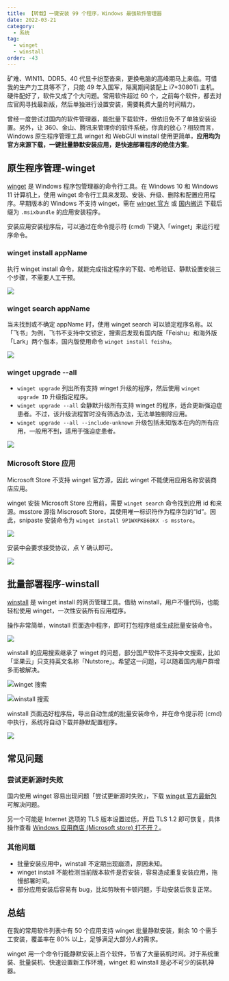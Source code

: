 ```yaml
---
title: 【转载】一键安装 99 个程序，Windows 最强软件管理器
date: 2022-03-21
category:
  - 系统
tag:
  - winget
  - winstall
order: -43
---
```


矿难、WIN11、DDR5、40 代显卡纷至沓来，更换电脑的高峰期马上来临。可惜我的生产力工具等不了，只能 49 年入国军，隔离期间装配上 i7+3080Ti 主机。硬件配好了，软件又成了个大问题。常用软件超过 60 个，之前每个软件，都去对应官网寻找最新版，然后单独进行设置安装，需要耗费大量的时间精力。

曾经一度尝试过国内的软件管理器，能批量下载软件，但依旧免不了单独安装设置。另外，让 360、金山、腾讯来管理你的软件系统，你真的放心？相较而言，Windows 原生程序管理工具 winget 和 WebGUI winstall 使用更简单，**应用均为官方来源下载，一键批量静默安装应用，是快速部署程序的绝佳方案**。

## 原生程序管理-winget

[winget](https://docs.microsoft.com/zh-cn/windows/package-manager/winget/) 是 Windows 程序包管理器的命令行工具。在 Windows 10 和 Windows 11 计算机上，使用 winget 命令行工具来发现、安装、升级、删除和配置应用程序。早期版本的 Windows 不支持 winget，需在 [winget 官方](https://github.com/microsoft/winget-cli/releases) 或 [国内搬运](https://wwz.lanzouf.com/ixZL701smc4d) 下载后缀为 `.msixbundle` 的应用安装程序。

安装应用安装程序后，可以通过在命令提示符 (cmd) 下键入「winget」来运行程序命令。

### winget install appName

执行 winget install 命令，就能完成指定程序的下载、哈希验证、静默设置安装三个步骤，不需要人工干预。

![](http://tc.seoipo.com/2022-05-05-17-13-24.png)

### winget search appName

当未找到或不确定 appName 时，使用 winget search 可以锁定程序名称。以「飞书」为例，飞书不支持中文锁定，搜索后发现有国内版「Feishu」和海外版「Lark」两个版本，国内版使用命令 `winget install feishu`。

![](http://tc.seoipo.com/2022-05-05-17-13-45.png)

### winget upgrade --all

- `winget upgrade` 列出所有支持 winget 升级的程序，然后使用 `winget upgrade ID` 升级指定程序。
- `winget upgrade --all` 会静默升级所有支持 winget 的程序，适合更新强迫症患者。不过，该升级流程暂时没有筛选办法，无法单独剔除应用。
- `winget upgrade --all --include-unknown` 升级包括未知版本在内的所有应用，一般用不到，适用于强迫症患者。

![](http://tc.seoipo.com/2022-05-05-17-14-00.png)

### Microsoft Store 应用

Microsoft Store 不支持 winget 官方源，因此 winget 不能使用应用名称安装商店应用。

winget 安装 Microsoft Store 应用前，需要 `winget search` 命令找到应用 id 和来源。msstore 源指 Miscrosoft Store，其使用唯一标识符作为程序包的“Id”。因此，snipaste 安装命令为 `winget install 9P1WXPKB68KX -s msstore`。

![](http://tc.seoipo.com/2022-05-05-17-14-23.png)

安装中会要求接受协议，点 Y 确认即可。

![](http://tc.seoipo.com/2022-05-05-17-14-35.png)

## 批量部署程序-winstall

[winstall](https://winstall.app/) 是 winget install 的网页管理工具。借助 winstall，用户不懂代码，也能轻松使用 winget，一次性安装所有应用程序。

操作非常简单，winstall 页面选中程序，即可打包程序组或生成批量安装命令。

![](http://tc.seoipo.com/2022-05-05-17-14-50.png)

winstall 的应用搜索继承了 winget 的问题，部分国产软件不支持中文搜索，比如「坚果云」只支持英文名称「Nutstore」。希望这一问题，可以随着国内用户群增多而被解决。

![winget 搜索](http://tc.seoipo.com/2022-05-05-17-15-09.png)

![winstall 搜索](http://tc.seoipo.com/2022-05-05-17-15-37.png)

winstall 页面选好程序后，导出自动生成的批量安装命令，并在命令提示符 (cmd) 中执行，系统将自动下载并静默配置程序。

![](http://tc.seoipo.com/2022-05-05-17-15-55.png)

## 常见问题

### 尝试更新源时失败

国内使用 winget 容易出现问题「尝试更新源时失败」，下载 [winget 官方最新包](https://github.com/microsoft/winget-cli/releases) 可解决问题。

另一个可能是 Internet 选项的 TLS 版本设置过低，开启 TLS 1.2 即可恢复，具体操作查看 [Windows 应用商店 (Microsoft store) 打不开？](https://newzone.top/_posts/2022-02-19-microsoft_store_fixed.html#解决方法)。

### 其他问题

- 批量安装应用中，winstall 不定期出现崩溃，原因未知。
- winget install 不能检测当前版本软件是否安装，容易造成重复安装应用，拖慢部署时间。
- 部分应用安装后容易有 bug，比如剪映有卡顿问题，手动安装后恢复正常。

## 总结

在我的常用软件列表中有 50 个应用支持 winget 批量静默安装，剩余 10 个需手工安装，覆盖率在 80% 以上，足够满足大部分人的需求。

winget 用一个命令行能静默安装上百个软件，节省了大量装机时间。对于系统重装、批量装机、快速设置新工作环境，winget 和 winstall 是必不可少的装机神器。
